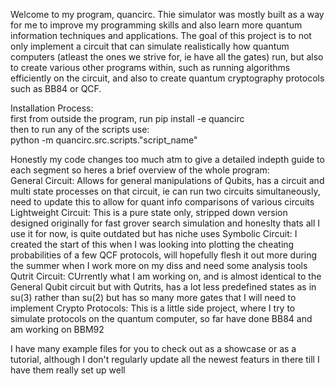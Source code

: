 Welcome to my program, quancirc. Thie simulator was mostly built as a way for me to improve my programming skills and also learn more
quantum information techniques and applications. The goal of this project is to not only implement a circuit that can simulate realistically
how quantum computers (atleast the ones we strive for, ie have all the gates) run, but also to create various other programs within, such as running
algorithms efficiently on the circuit, and also to create quantum cryptography protocols such as BB84 or QCF.


Installation Process:  
first from outside the program, run pip install -e quancirc  
then to run any of the scripts use:  
python -m quancirc.src.scripts."script_name"  


Honestly my code changes too much atm to give a detailed indepth guide to each segment so heres a brief overview of the whole program:  
General Circuit: Allows for general manipulations of Qubits, has a circuit and multi state processes on that circuit, ie can run two circuits simultaneously, need to update this to allow for quant info comparisons of various circuits
Lightweight Circuit: This is a pure state only, stripped down version designed originally for fast grover search simulation and honeslty thats all I use it for now, is quite outdated but has niche uses
Symbolic Circuit: I created the start of this when I was looking into plotting the cheating probabilities of a few QCF protocols, will hopefully flesh it out more during the summer when I work more on my diss and need some analysis tools
Qutrit Circuit: CUrrently what I am working on, and is almost identical to the General Qubit circuit but with Qutrits, has a lot less predefined states as in su(3) rather than su(2) but has so many more gates that I will need to implement
Crypto Protocols: This is a little side project, where I try to simulate protocols on the quantum computer, so far have done BB84 and am working on BBM92

I have many example files for you to check out as a showcase or as a tutorial, although I don't regularly update all the newest featurs in there till I have them really set up well